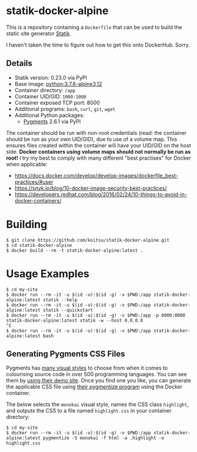 # statik-docker-alpine

This is a repository containing a `Dockerfile` that can be used to build the
static site generator [Statik](https://github.com/thanethomson/statik).

I haven't taken the time to figure out how to get this onto DockerHub.  Sorry.

## Details

* Statik version: 0.23.0 via PyPI
* Base image: [python:3.7.8-alpine3.12](https://hub.docker.com/_/python)
* Container directory: `/app`
* Container UID/GID: `1000:1000`
* Container exposed TCP port: 8000
* Additional programs: `bash`, `curl`, `git`, `wget`
* Additional Python packages:
  * [Pygments](https://pypi.org/project/Pygments/) 2.6.1 via PyPI

The container should be run with non-root credentials (read: the container
should be run as your own UID/GID), due to use of a volume map.  This ensures
files created within the container will have your UID/GID on the host side.
**Docker containers using volume maps should not normally be run as root!**
I try my best to comply with many different "best practises" for Docker
when applicable:

* https://docs.docker.com/develop/develop-images/dockerfile_best-practices/#user
* https://snyk.io/blog/10-docker-image-security-best-practices/
* https://developers.redhat.com/blog/2016/02/24/10-things-to-avoid-in-docker-containers/

# Building

```
$ git clone https://github.com/koitsu/statik-docker-alpine.git
$ cd statik-docker-alpine
$ docker build --rm -t statik-docker-alpine:latest .
```


# Usage Examples

```
$ cd my-site
$ docker run --rm -it -u $(id -u):$(id -g) -v $PWD:/app statik-docker-alpine:latest statik --help
$ docker run --rm -it -u $(id -u):$(id -g) -v $PWD:/app statik-docker-alpine:latest statik --quickstart
$ docker run --rm -it -u $(id -u):$(id -g) -v $PWD:/app -p 8000:8000 statik-docker-alpine:latest statik -w --host 0.0.0.0
^C
$ docker run --rm -it -u $(id -u):$(id -g) -v $PWD:/app statik-docker-alpine:latest bash
```

## Generating Pygments CSS Files

Pygments has
[many visual styles](https://github.com/pygments/pygments/tree/master/pygments/styles)
to choose from when it comes to colourising source code in over 500
programming languages.  You can see them by
[using their demo site](https://pygments.org/demo/).
Once you find one you like, you can generate the applicable CSS file using
[their pygmentize program](https://pygments.org/docs/cmdline/#generating-styles)
using the Docker container.

The below selects the `monokai` visual style, names the CSS class `highlight`, and
outputs the CSS to a file named `highlight.css` in your container directory:

```
$ cd my-site
$ docker run --rm -it -u $(id -u):$(id -g) -v $PWD:/app statik-docker-alpine:latest pygmentize -S monokai -f html -a .highlight -o highlight.css
```
